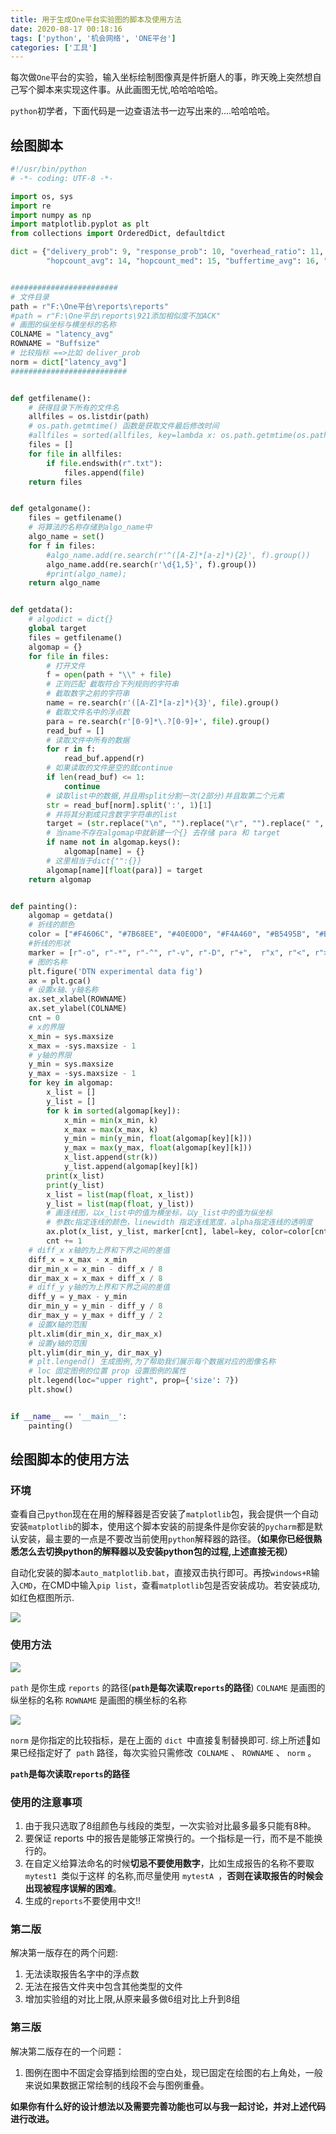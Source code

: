 ```yaml
---
title: 用于生成One平台实验图的脚本及使用方法
date: 2020-08-17 00:18:16
tags: ['python', '机会网络', 'ONE平台']
categories: ['工具']
---
```


每次做`One`平台的实验，输入坐标绘制图像真是件折磨人的事，昨天晚上突然想自己写个脚本来实现这件事。从此画图无忧,哈哈哈哈哈。

`python`初学者，下面代码是一边查语法书一边写出来的....哈哈哈哈。

<!--more-->

## 绘图脚本

```python
#!/usr/bin/python
# -*- coding: UTF-8 -*-

import os, sys
import re
import numpy as np
import matplotlib.pyplot as plt
from collections import OrderedDict, defaultdict

dict = {"delivery_prob": 9, "response_prob": 10, "overhead_ratio": 11, "latency_avg": 12, "latency_med": 13,
        "hopcount_avg": 14, "hopcount_med": 15, "buffertime_avg": 16, "buffertime_med": 17}


########################
# 文件目录
path = r"F:\One平台\reports\reports"
#path = r"F:\One平台\reports\921添加相似度不加ACK"
# 画图的纵坐标与横坐标的名称
COLNAME = "latency_avg"
ROWNAME = "Buffsize"
# 比较指标 ==>比如 deliver_prob
norm = dict["latency_avg"]
##########################


def getfilename():
    # 获得目录下所有的文件名
    allfiles = os.listdir(path)
    # os.path.getmtime() 函数是获取文件最后修改时间
    #allfiles = sorted(allfiles, key=lambda x: os.path.getmtime(os.path.join(path, x)))
    files = []
    for file in allfiles:
        if file.endswith(r".txt"):
            files.append(file)
    return files


def getalgoname():
    files = getfilename()
    # 将算法的名称存储到algo_name中
    algo_name = set()
    for f in files:
        #algo_name.add(re.search(r'^([A-Z]*[a-z]*){2}', f).group())
        algo_name.add(re.search(r'\d{1,5}', f).group())
        #print(algo_name);
    return algo_name


def getdata():
    # algodict = dict{}
    global target
    files = getfilename()
    algomap = {}
    for file in files:
        # 打开文件
        f = open(path + "\\" + file)
        # 正则匹配 截取符合下列规则的字符串
        # 截取数字之前的字符串
        name = re.search(r'([A-Z]*[a-z]*){3}', file).group()
        # 截取文件名中的浮点数
        para = re.search(r'[0-9]*\.?[0-9]+', file).group()
        read_buf = []
        # 读取文件中所有的数据
        for r in f:
            read_buf.append(r)
        # 如果读取的文件是空的就continue
        if len(read_buf) <= 1:
            continue
        # 读取list中的数据,并且用split分割一次(2部分)并且取第二个元素
        str = read_buf[norm].split(':', 1)[1]
        # 并将其分割成只含数字字符串的list
        target = (str.replace("\n", "").replace("\r", "").replace(" ", ""))
        # 当name不存在algomap中就新建一个{} 去存储 para 和 target
        if name not in algomap.keys():
            algomap[name] = {}
        # 这里相当于dict{"":{}}
        algomap[name][float(para)] = target
    return algomap


def painting():
    algomap = getdata()
    # 折线的颜色
    color = ["#F4606C", "#7B68EE", "#40E0D0", "#F4A460", "#B5495B", "#BEEDC7", "#D1BA74", "#FB966E", "#FFC408"]
    #折线的形状
    marker = [r"-o", r"-*", r"-^", r"-v", r"-D", r"+",  r"x", r"<", r">"]
    # 图的名称
    plt.figure('DTN experimental data fig')
    ax = plt.gca()
    # 设置x轴、y轴名称
    ax.set_xlabel(ROWNAME)
    ax.set_ylabel(COLNAME)
    cnt = 0
    # x的界限
    x_min = sys.maxsize
    x_max = -sys.maxsize - 1
    # y轴的界限
    y_min = sys.maxsize
    y_max = -sys.maxsize - 1
    for key in algomap:
        x_list = []
        y_list = []
        for k in sorted(algomap[key]):
            x_min = min(x_min, k)
            x_max = max(x_max, k)
            y_min = min(y_min, float(algomap[key][k]))
            y_max = max(y_max, float(algomap[key][k]))
            x_list.append(str(k))
            y_list.append(algomap[key][k])
        print(x_list)
        print(y_list)
        x_list = list(map(float, x_list))
        y_list = list(map(float, y_list))
        # 画连线图，以x_list中的值为横坐标，以y_list中的值为纵坐标
        # 参数c指定连线的颜色，linewidth 指定连线宽度，alpha指定连线的透明度
        ax.plot(x_list, y_list, marker[cnt], label=key, color=color[cnt], linestyle='-', linewidth=2, alpha=0.9)
        cnt += 1
    # diff_x x轴的为上界和下界之间的差值
    diff_x = x_max - x_min
    dir_min_x = x_min - diff_x / 8
    dir_max_x = x_max + diff_x / 8
    # diff_y y轴的为上界和下界之间的差值
    diff_y = y_max - y_min
    dir_min_y = y_min - diff_y / 8
    dir_max_y = y_max + diff_y / 2
    # 设置X轴的范围
    plt.xlim(dir_min_x, dir_max_x)
    # 设置y轴的范围
    plt.ylim(dir_min_y, dir_max_y)
    # plt.lengend() 生成图例,为了帮助我们展示每个数据对应的图像名称
    # loc 固定图例的位置 prop 设置图例的属性
    plt.legend(loc="upper right", prop={'size': 7})
    plt.show()


if __name__ == '__main__':
    painting()

```



## 绘图脚本的使用方法

### 环境

查看自己`python`现在在用的解释器是否安装了`matplotlib`包，我会提供一个自动安装`matplotlib`的脚本，使用这个脚本安装的前提条件是你安装的`pycharm`都是默认安装，最主要的一点是不要改当前使用`python`解释器的路径。**（如果你已经很熟悉怎么去切换python的解释器以及安装python包的过程,上述直接无视）**

自动化安装的脚本`auto_matplotlib.bat`，直接双击执行即可。再按`windows+R`输入`CMD`，在CMD中输入`pip list`，查看`matplotlib`包是否安装成功。若安装成功,如红色框图所示.

![](https://wooyooyoo-photo.oss-cn-hangzhou.aliyuncs.com/blog/2020/09/Snipaste_2020-09-08_09-22-46.png)

### 使用方法

![](https://wooyooyoo-photo.oss-cn-hangzhou.aliyuncs.com/blog/2020/09/Snipaste_2020-09-08_08-33-24.png)

`path` 是你生成 `reports` 的路径(**`path`是每次读取`reports`的路径**)
`COLNAME` 是画图的纵坐标的名称
`ROWNAME` 是画图的横坐标的名称

![](https://wooyooyoo-photo.oss-cn-hangzhou.aliyuncs.com/blog/2020/09/Snipaste_2020-09-08_09-12-32.png)

`norm` 是你指定的比较指标，是在上面的 `dict `中直接复制替换即可.
综上所述🏉如果已经指定好了` path` 路径，每次实验只需修改` COLNAME` 、 `ROWNAME` 、 `norm` 。

**`path`是每次读取`reports`的路径**

### 使用的注意事项

1. 由于我只选取了8组颜色与线段的类型，一次实验对比最多最多只能有8种。
2. 要保证 reports 中的报告是能够正常换行的。一个指标是一行，而不是不能换行的。
3. 在自定义给算法命名的时候**切忌不要使用数字**，比如生成报告的名称不要取 `mytest1 `类似于这样
   的名称,而尽量使用 `mytestA `，**否则在读取报告的时候会出现被程序误解的困难**。
4. 生成的`reports`不要使用中文!!



### 第二版

解决第一版存在的两个问题:

1. 无法读取报告名字中的浮点数
2. 无法在报告文件夹中包含其他类型的文件
3. 增加实验组的对比上限,从原来最多做6组对比上升到8组



### 第三版

解决第二版存在的一个问题：

1. 图例在图中不固定会穿插到绘图的空白处，现已固定在绘图的右上角处，一般来说如果数据正常绘制的线段不会与图例重叠。

**如果你有什么好的设计想法以及需要完善功能也可以与我一起讨论，并对上述代码进行改进。**